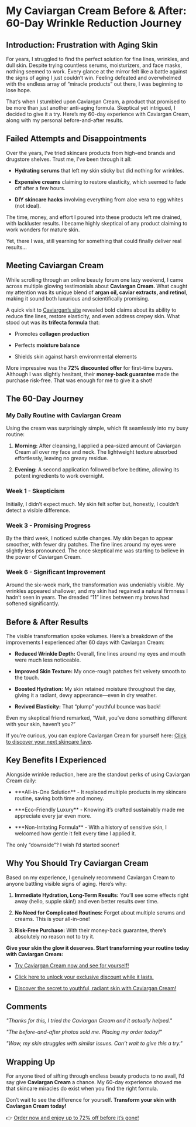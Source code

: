 # My Caviargan Cream Before & After: 60-Day Wrinkle Reduction Journey

Introduction: Frustration with Aging Skin
-----------------------------------------

For years, I struggled to find the perfect solution for fine lines, wrinkles, and dull skin. Despite trying countless serums, moisturizers, and face masks, nothing seemed to work. Every glance at the mirror felt like a battle against the signs of aging I just couldn’t win. Feeling defeated and overwhelmed with the endless array of “miracle products” out there, I was beginning to lose hope.

That’s when I stumbled upon Caviargan Cream, a product that promised to be more than just another anti-aging formula. Skeptical yet intrigued, I decided to give it a try. Here’s my 60-day experience with Caviargan Cream, along with my personal before-and-after results.

Failed Attempts and Disappointments
-----------------------------------

Over the years, I’ve tried skincare products from high-end brands and drugstore shelves. Trust me, I’ve been through it all:

*   **Hydrating serums** that left my skin sticky but did nothing for wrinkles.
    
*   **Expensive creams** claiming to restore elasticity, which seemed to fade off after a few hours.
    
*   **DIY skincare hacks** involving everything from aloe vera to egg whites (not ideal).
    

The time, money, and effort I poured into these products left me drained, with lackluster results. I became highly skeptical of any product claiming to work wonders for mature skin.

Yet, there I was, still yearning for something that could finally deliver real results…

Meeting Caviargan Cream
-----------------------

While scrolling through an online beauty forum one lazy weekend, I came across multiple glowing testimonials about **Caviargan Cream.** What caught my attention was its unique blend of **argan oil, caviar extracts, and retinol**, making it sound both luxurious and scientifically promising.

A quick visit to [Caviargan’s site](https://cutt.ly/yrowvr7T) revealed bold claims about its ability to reduce fine lines, restore elasticity, and even address crepey skin. What stood out was its **trifecta formula** that:

*   Promotes **collagen production**
    
*   Perfects **moisture balance**
    
*   Shields skin against harsh environmental elements
    

More impressive was the **72% discounted offer** for first-time buyers. Although I was slightly hesitant, their **money-back guarantee** made the purchase risk-free. That was enough for me to give it a shot!

The 60-Day Journey
------------------

### My Daily Routine with Caviargan Cream

Using the cream was surprisingly simple, which fit seamlessly into my busy routine:

1.  **Morning:** After cleansing, I applied a pea-sized amount of Caviargan Cream all over my face and neck. The lightweight texture absorbed effortlessly, leaving no greasy residue.
    
2.  **Evening:** A second application followed before bedtime, allowing its potent ingredients to work overnight.
    

### Week 1 - Skepticism

Initially, I didn’t expect much. My skin felt softer but, honestly, I couldn’t detect a visible difference.

### Week 3 - Promising Progress

By the third week, I noticed subtle changes. My skin began to appear smoother, with fewer dry patches. The fine lines around my eyes were slightly less pronounced. The once skeptical me was starting to believe in the power of Caviargan Cream.

### Week 6 - Significant Improvement

Around the six-week mark, the transformation was undeniably visible. My wrinkles appeared shallower, and my skin had regained a natural firmness I hadn’t seen in years. The dreaded “11” lines between my brows had softened significantly.

Before & After Results
----------------------

The visible transformation spoke volumes. Here’s a breakdown of the improvements I experienced after 60 days with Caviargan Cream:

*   **Reduced Wrinkle Depth:** Overall, fine lines around my eyes and mouth were much less noticeable.
    
*   **Improved Skin Texture:** My once-rough patches felt velvety smooth to the touch.
    
*   **Boosted Hydration:** My skin retained moisture throughout the day, giving it a radiant, dewy appearance—even in dry weather.
    
*   **Revived Elasticity:** That “plump” youthful bounce was back!
    

Even my skeptical friend remarked, “Wait, you’ve done something different with your skin, haven’t you?”

If you’re curious, you can explore Caviargan Cream for yourself here: [Click to discover your next skincare fave](https://cutt.ly/yrowvr7T).

Key Benefits I Experienced
--------------------------

Alongside wrinkle reduction, here are the standout perks of using Caviargan Cream daily:

*   \*\*\*All-in-One Solution\*\* - It replaced multiple products in my skincare routine, saving both time and money.
    
*   \*\*\*Eco-Friendly Luxury\*\* - Knowing it’s crafted sustainably made me appreciate every jar even more.
    
*   \*\*\*Non-Irritating Formula\*\* - With a history of sensitive skin, I welcomed how gentle it felt every time I applied it.
    

The only “downside”? I wish I’d started sooner!

Why You Should Try Caviargan Cream
----------------------------------

Based on my experience, I genuinely recommend Caviargan Cream to anyone battling visible signs of aging. Here’s why:

1.  **Immediate Hydration, Long-Term Results:** You’ll see some effects right away (hello, supple skin!) and even better results over time.
    
2.  **No Need for Complicated Routines:** Forget about multiple serums and creams. This is your all-in-one!
    
3.  **Risk-Free Purchase:** With their money-back guarantee, there’s absolutely no reason not to try it.
    

**Give your skin the glow it deserves. Start transforming your routine today with Caviargan Cream:**

*   [Try Caviargan Cream now and see for yourself!](https://cutt.ly/yrowvr7T)
    
*   [Click here to unlock your exclusive discount while it lasts.](https://cutt.ly/yrowvr7T)
    
*   [Discover the secret to youthful, radiant skin with Caviargan Cream!](https://cutt.ly/yrowvr7T)
    

Comments
--------

_"Thanks for this, I tried the Caviargan Cream and it actually helped."_

_"The before-and-after photos sold me. Placing my order today!"_

_"Wow, my skin struggles with similar issues. Can’t wait to give this a try."_

Wrapping Up
-----------

For anyone tired of sifting through endless beauty products to no avail, I’d say give **Caviargan Cream** a chance. My 60-day experience showed me that skincare miracles do exist when you find the right formula.

Don’t wait to see the difference for yourself. **Transform your skin with Caviargan Cream today!**

👉 [Order now and enjoy up to 72% off before it’s gone!](https://cutt.ly/yrowvr7T)
